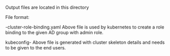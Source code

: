Output files are located in this directory

File format:

<ADGroupName>-cluster-role-binding.yaml
Above file is used by kubernetes to create a role binding to the given AD group with admin role.

kubeconfig-<ADGroupName>
Above file is generated with cluster skeleton details and needs to be given to the end users.